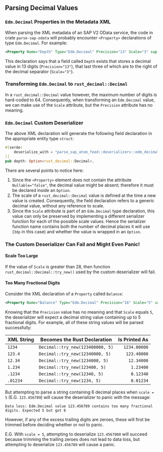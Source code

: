 ## Parsing Decimal Values


### `Edm.Decimal` Properties in the Metadata XML

When parsing the XML metadata of an SAP V2 OData service, the code in crate `parse-sap-odata` will probably encounter `<Property>` declarations of type `Edm.Decimal`.
For example:

```xml
<Property Name="Depth" Type="Edm.Decimal" Precision="13" Scale="3" sap:unicode="false" sap:unit="DimUnit" sap:label="Dimensions"/>
```

This declaration says that a field called `Depth` exists that stores a decimal value in 13 digits (`Precision="13"`), that last three of which are to the right of the decimal separator (`Scale="3"`).

### Transforming `Edm.Decimal` to `rust_decimal::Decimal`

In a `rust_decimal::Decimal` value however, the maximum number of digits is hard-coded to 64.  Consequently, when transforming an `Edm.Decimal` value, we can make use of the `Scale` attribute, but the `Precision` attribute has no meaning.

### `Edm.Decimal` Custom Deserializer

The above XML declaration will generate the following field declaration in the appropriate entity type `struct`:

```rust
#[serde(
    deserialize_with = "parse_sap_atom_feed::deserializers::edm_decimal::to_rust_decimal_3dp_opt"
)]
pub depth: Option<rust_decimal::Decimal>,
```

There are several points to notice here:

1. Since the `<Property>` element does not contain the attribute `Nullable="false"`, the decimal value might be absent; therefore it must be declared inside an `Option`.
1. The scale of a `rust_decimal::Decimal` value is defined at the time a new value is created.
    Consequently, the field declaration refers to a generic decimal value, without any reference to scale.
1. Since the `Scale` attribute is part of an `Edm.Decimal` type declaration, this value can only be preserved by implementing a different serializer function for each of the possible scale values.
    Hence the serializer function name contains both the number of decimal places it will use (`3dp` in this case) and whether the value is wrapped in an `Option`.

### The Custom Deserializer Can Fail and Might Even Panic!

#### Scale Too Large

If the value of `Scale` is greater than 28, then function `rust_decimal::Decimal::try_new()` used by the custom deserializer will fail.

#### Too Many Fractional Digits

Consider the XML declaration of a `Property` called `Balance`:

```xml
<Property Name="Balance" Type="Edm.Decimal" Precision="16" Scale="5" sap:unicode="false" sap:unit="CurrencyCode" sap:label="Account Balance"/>
```

Knowing that the `Precision` value has no meaning and that `Scale` equals `5`, the deserializer will expect a decimal string value containing up to 5 fractional digits.
For example, all of these string values will be parsed successfully:

| XML String | Becomes the Rust Declaration     | Is Printed As |
|------------|----------------------------------|---------------:|
| `1234`     | `Decimal::try_new(123400000, 5)` |   `1234.00000` |
| `123.4`    | `Decimal::try_new(12340000, 5)`  |    `123.40000` |
| `12.34`    | `Decimal::try_new(1234000, 5)`   |     `12.34000` |
| `1.234`    | `Decimal::try_new(123400, 5)`    |      `1.23400` |
| `.1234`    | `Decimal::try_new(12340, 5)`     |      `0.12340` |
| `.01234`   | `Decimal::try_new(1234, 5)`      |      `0.01234` |

But attempting to parse a string containing 6 decimal places when `scale = 5` (E.G. `123.456789`) will cause the deserializer to panic with the message:

`Data loss: Edm.Decimal value 123.456789 contains too many fractional digits. Expected 5 but got 6`

However, if any of the excess trailing digits are zeroes, these will first be trimmed before deciding whether or not to panic.

E.G. With `scale = 5`, attempting to deserialize `123.4567800` will succeed because trimming the trailing zeroes does not lead to data loss, but attempting to deserialize `123.456789` will cause a panic.
